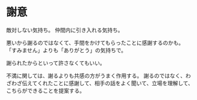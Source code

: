 # 謝意

敵対しない気持ち。
仲間内に引き入れる気持ち。

悪いから謝るのではなくて、手間をかけてもらったことに感謝するのかも。
「すみません」よりも「ありがとう」の気持ちで。

謝られたからといって許さなくてもいい。

不満に関しては、謝るよりも共感の方がうまく作用する。
謝るのではなく、わざわざ伝えてくれたことに感謝して、相手の話をよく聞いて、立場を理解して、こちらができることを提案する。
